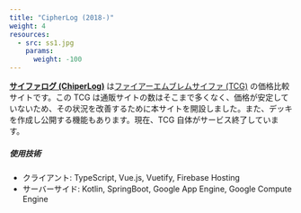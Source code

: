 ```yaml
---
title: "CipherLog (2018-)"
weight: 4
resources:
  - src: ss1.jpg
    params:
      weight: -100
---
```


**[サイファログ (ChiperLog)](https://cipherlog.info/#/)** は[ファイアーエムブレムサイファ (TCG)](https://fecipher.jp/) の価格比較サイトです。この TCG は通販サイトの数はそこまで多くなく、価格が安定していないため、その状況を改善するために本サイトを開設しました。また、デッキを作成し公開する機能もあります。現在、TCG 自体がサービス終了しています。

##### 使用技術

- クライアント: TypeScript, Vue.js, Vuetify, Firebase Hosting
- サーバーサイド: Kotlin, SpringBoot, Google App Engine, Google Compute Engine
